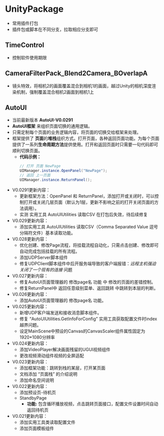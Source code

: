 # UnityPackage

   - 常用插件打包
   - 插件包或脚本在不同分支，拉取相应分支即可

## TimeControl

   - 控制软件使用期限

## CameraFilterPack_Blend2Camera_BOverlapA

   - 镜头特效，将相机2的画面覆盖混合到相机1的画面，越过Unity的相机深度渲染机制，强制覆盖混合相机2画面到相机1上

## AutoUI

   - 当前最新版本 **AutoUI-V0.0291**
   - **AutoUI框架** 来组织页面切换的通用逻辑。
   - 只需定制每个页面的业务逻辑内容，将页面的切换交给框架来处理。
   - 框架提供了 **页面**的**堆栈**组织方式。打开页面，各种返回页面功能。为每个页面提供了一系列**生命周期方法**提供使用。打开和返回页面时只需要一句代码即可顺利切换页面。
      - **代码示例：**
         ``` c#
         // 打开 页面 NewPage
         UIManager.instance.OpenPanel("NewPage");
         // 返回 上一页面
         UIManager.instance.ReturnPanel();
         ```
   - V0.0291更新内容：
      - 更新框架方法：OpenPanel 和 ReturnPanel，添加打开或关闭时，可以控制打开或关闭几层页面（默认为1层，更新不影响之前的打开关闭页面的方法调用）。
      - 实测 实用工具 AutoUIUtilities 读取CSV 在打包后失效，待后续修复
   - V0.029更新内容：
      - 添加实用工具 AutoUIUtilities 读取CSV（Comma Separated Value 逗号分隔符文件）基本读取功能。
   - V0.028更新内容：
      - 优化创建、修改Page流程，将挂载流程自动化，只需点击创建、修改即可自动完成包括挂载的所有流程。
      - 添加UDPServer脚本组件
      - 修复UDPClient脚本组件中后开服务端导致的客户端报错：*远程主机强迫关闭了一个现有的连接* 问题
   - V0.027更新内容：
      - 修复AutoUI页面管理器的 修改page名 功能 中 修改的页面的差错控制。
      - 修复ReturnPanel中 返回任意级别菜单、返回跳转 中跳转到本层的判断。
   - V0.026更新内容：
      - 添加AutoUI页面管理器的 修改page名 功能。
   - V0.025更新内容：
      - 新增UDP客户端发送和接收消息脚本组件。
      - 修复 “AutoUIUtilities.GetInfoForConfig” 实用工具获取配置文件时index越界问题。
      - 设定MainScene中预设的Canvas的CanvasScaler组件属性固定为1920*1080分辨率
   - V0.024更新内容：
      - 添加VideoPlayer解决画面残留的UGUI视频组件
      - 更改视频滑动组件视频的全屏适配
   - V0.023更新内容：
      - 添加框架功能：跳转到栈的某层，打开某页面
      - 文档添加 “页面栈” 的介绍说明
      - 添加命名空间说明
   - V0.022更新内容：
      - 添加预设页-待机页
      - StandbyPage
         - **功能:** 包含循环播放视频，点击跳转页面接口，配置文件设置时间自动返回待机页
   - V0.021更新内容：
      - 添加实用工具类读取配置文件
      - 添加页面模板组件
